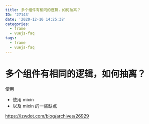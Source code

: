 ```yaml
---
title: 多个组件有相同的逻辑，如何抽离？
ID: '27143'
date: '2020-12-10 14:25:38'
categories:
  - frame
  - vuejs-faq
tags:
  - frame
  - vuejs-faq
---
```


# 多个组件有相同的逻辑，如何抽离？

使用

- 使用 mixin
- 以及 mixin 的一些缺点

https://lzwdot.com/blog/archives/26929
 
 
 
 
 
 
 
 
 
 
 
 
 
 
 
 
 
 
 
 
 
 
